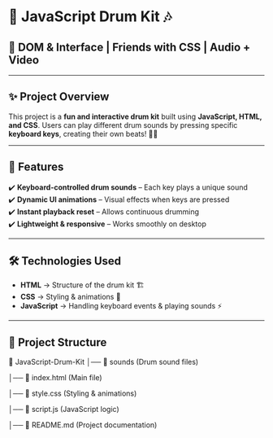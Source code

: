 # 🥁 **JavaScript Drum Kit** 🎶

## 🔹 **DOM & Interface | Friends with CSS | Audio + Video**

---

## ✨ **Project Overview**
This project is a **fun and interactive drum kit** built using **JavaScript, HTML, and CSS**. Users can play different drum sounds by pressing specific **keyboard keys**, creating their own beats! 🥁🎵

---

## 🎯 **Features**
✔️ **Keyboard-controlled drum sounds** – Each key plays a unique sound  
✔️ **Dynamic UI animations** – Visual effects when keys are pressed  
✔️ **Instant playback reset** – Allows continuous drumming  
✔️ **Lightweight & responsive** – Works smoothly on desktop  

---

## 🛠 **Technologies Used**
- **HTML** → Structure of the drum kit 🏗  
- **CSS** → Styling & animations 🎨  
- **JavaScript** → Handling keyboard events & playing sounds ⚡  

---

## 📂 **Project Structure**
📁 JavaScript-Drum-Kit
│── 📁 sounds (Drum sound files)

│── 📄 index.html (Main file)

│── 📄 style.css (Styling & animations)

│── 📄 script.js (JavaScript logic)

│── 📄 README.md (Project documentation)
